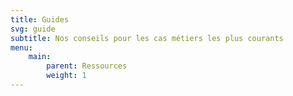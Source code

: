 ```yaml
---
title: Guides
svg: guide
subtitle: Nos conseils pour les cas métiers les plus courants
menu:
    main:
        parent: Ressources
        weight: 1
---
```

